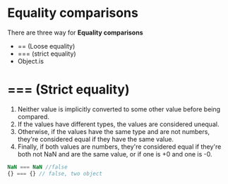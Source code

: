 Equality comparisons
====================

There are three way for **Equality comparisons**

* == (Loose equality)
* === (strict equality)
* Object.is

=== (Strict equality)
=====================

1. Neither value is implicitly converted to some other value before being compared. 
2. If the values have different types, the values are considered unequal.  
3. Otherwise, if the values have the same type and are not numbers, they're considered equal if they have the same value.  
4. Finally, if both values are numbers, they're considered equal if they're both not NaN and are the same value, or if one is +0 and one is -0.

```js
NaN === NaN //false
{} === {} // false, two object
```
